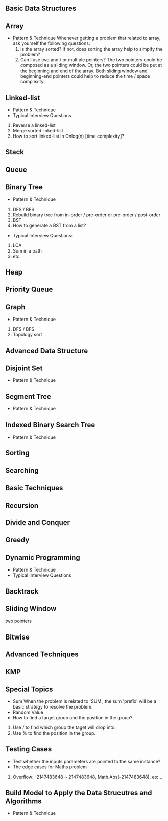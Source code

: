 ## Basic Data Structures
## Array
* Pattern & Technique
  Whenever getting a problem that related to array, ask yourself the following questions:  
  1. Is the array sorted? If not, does sorting the array help to simplfy the problem?
  2. Can I use two and / or multiple pointers? The two pointers could be composed as a sliding window. Or, the two pointers could be put at the beginning and end of the array. Both sliding window and beginning-end pointers could help to reduce the time / space complexity.

## Linked-list
* Pattern & Technique
* Typical Interview Questions
1. Reverse a linked-list
2. Merge sorted linked-list
3. How to sort linked-list in Onlog(n) [time complexity]?

## Stack

## Queue

## Binary Tree
* Pattern & Technique
1. DFS / BFS
2. Rebuild binary tree from in-order / pre-order or pre-order / post-order
3. BST
4. How to generate a BST from a list?
* Typical Interview Questions:
1. LCA
2. Sum in a path
3. etc

## Heap

## Priority Queue

## Graph
* Pattern & Technique
1. DFS / BFS 
2. Topology sort

## Advanced Data Structure
## Disjoint Set
* Pattern & Technique

## Segment Tree
* Pattern & Technique

## Indexed Binary Search Tree
* Pattern & Technique

## Sorting

## Searching

## Basic Techniques
## Recursion

## Divide and Conquer

## Greedy

## Dynamic Programming
* Pattern & Technique
* Typical Interview Questions

## Backtrack

## Sliding Window
two pointers

## Bitwise

## Advanced Techniques
## KMP

## Special Topics
* Sum
  When the problem is related to 'SUM', the sum 'prefix' will be a basic strategy to resolve the problem.
* Random Value
* How to find a target group and the position in the group?
1. Use / to find which group the taget will drop into.
2. Use % to find the position in the group.

## Testing Cases
* Test whether the inputs parameters are pointed to the same instance?
* The edge cases for Maths problem
1. Overflow: -2147483648 ~ 2147483648, Math.Abs(-2147483648), etc...

## Build Model to Apply the Data Strucutres and Algorithms
* Pattern & Technique
